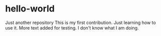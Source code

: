 # hello-world
Just another repository
This is my first contribution.
Just learning how to use it.
More text added for testing.
I don't know what I am doing.
